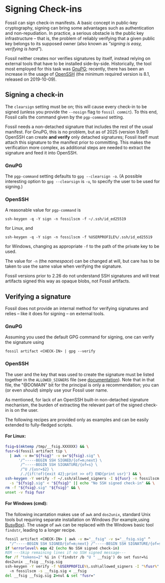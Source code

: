 # Signing Check-ins

Fossil can sign check-in manifests. A basic concept in public-key
cryptography, signing can bring some advantages such as authentication and
non-repudiation. In practice, a serious obstacle is the public key
infrastructure – that is, the problem of reliably verifying that a given
public key belongs to its supposed owner (also known as _"signing is easy,
verifying is hard"_).

Fossil neither creates nor verifies signatures by itself, instead relying on
external tools that have to be installed side-by-side. Historically, the tool
most employed for this task was [GnuPG](https://gnupg.org); recently, there has
been an increase in the usage of [OpenSSH](https://openssh.com) (the minimum
required version is 8.1, released on 2019-10-09).

## Signing a check-in

The `clearsign` setting must be on; this will cause every check-in to be signed
(unless you provide the `--nosign` flag to `fossil commit`). To this end,
Fossil calls the command given by the `pgp-command` setting.

Fossil needs a non-detached signature that includes the rest of the usual
manifest. For GnuPG, this is no problem, but as of 2025 (version 9.9p1) OpenSSH
can create **and verify** only detached signatures; Fossil itself must
attach this signature to the manifest prior to committing. This makes the 
verification more complex, as additional steps are needed to extract the
signature and feed it into OpenSSH.

### GnuPG

The `pgp-command` setting defaults to
`gpg --clearsign -o`.
(A possible interesting option to `gpg --clearsign` is `-u`, to specify the
user to be used for signing.)

### OpenSSH

A reasonable value for `pgp-command` is

```
ssh-keygen -q -Y sign -n fossilscm -f ~/.ssh/id_ed25519
```

for Linux, and

```
ssh-keygen -q -Y sign -n fossilscm -f %USERPROFILE%/.ssh/id_ed25519
```

for Windows, changing as appropriate `-f` to the path of the private key to be
used.

The value for `-n` (the _namespace_) can be changed at will, but care has to be
taken to use the same value when verifying the signature.

Fossil versions prior to 2.26 do not understand SSH signatures and
will treat artifacts signed this way as opaque blobs, not Fossil
artifacts.


## Verifying a signature

Fossil does not provide an internal method for verifying signatures and
relies – like it does for signing – on external tools.

### GnuPG

Assuming you used the
default GPG command for signing, one can verify the signature using

```
fossil artifact <CHECK-IN> | gpg --verify
```

### OpenSSH

The user and the key that was used to create the signature must be listed
together in the `ALLOWED_SIGNERS` file (see
[documentation](https://man.openbsd.org/ssh-keygen#ALLOWED_SIGNERS)).
Note that in that file, the "@DOMAIN" bit for the principal is only a
recommendation; you can (or even _should_) simply use your Fossil user name.

As mentioned, for lack of an OpenSSH built-in non-detached signature mechanism,
the burden of extracting the relevant part of the signed check-in is on the
user.

The following recipes are provided only as examples and can be easily extended 
to fully-fledged scripts.

#### For Linux:

```bash
fsig=$(mktemp /tmp/__fsig.XXXXXX) && \
fusr=$(fossil artifact tip \
  | awk -v m="${fsig}" -v s="${fsig}.sig" \
      '/^-----BEGIN SSH SIGNED/{of=m;next} \
       /^-----BEGIN SSH SIGNATURE/{of=s} \
       /^U /{usr=$2} \
       /./{if(!of){exit 42};print >> of} END{print usr}') && \
ssh-keygen -Y verify -f ~/.ssh/allowed_signers -I ${fusr} -n fossilscm \
  -s "${fsig}.sig" < "${fsig}" || echo "No SSH signed check-in" && \
rm -f "${fsig}.sig" "${fsig}" && \
unset -v fsig fusr
```

#### For Windows (cmd):

The following incantation makes use of `awk` and `dos2unix`, standard Unix
tools but requiring separate installation on Windows (for example,using
[BusyBox](https://frippery.org/busybox/#downloads)). The usage of `awk` can be
replaced with the Windows basic tool `findstr`, leading to a longer recipe.

```bat
fossil artifact <CHECK-IN> | awk -v m="__fsig" -v s="__fsig.sig" ^
  "/^-----BEGIN SSH SIGNED/{of=m;next} /^-----BEGIN SSH SIGNATURE/{of=s} /./{if(!of){exit 42};print >> of}"
if %errorlevel% equ 42 (echo No SSH signed check-in)
REM ---Skip remaining lines if no SSH signed message---
for /f "tokens=2" %i in ('findstr /b "U " __fsig') do set fusr=%i
dos2unix __fsig __fsig.sig
ssh-keygen -Y verify -f %USERPROFILE%\.ssh\allowed_signers -I "%fusr%" ^
  -n fossilscm -s __fsig.sig < __fsig
del __fsig __fsig.sig 2>nul & set "fusr="
```

